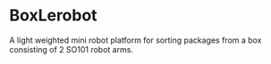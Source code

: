 # BoxLerobot
A light weighted mini robot platform for sorting packages from a box consisting of 2 SO101 robot arms.
